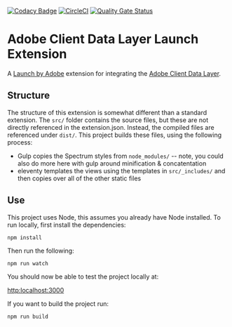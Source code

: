 [![Codacy Badge](https://api.codacy.com/project/badge/Grade/5bfdf9ce35ea4374807910f6cac5d3ef)](https://www.codacy.com/manual/klcodanr/Adobe-Client-Data-Layer-Extension?utm_source=github.com&amp;utm_medium=referral&amp;utm_content=PerficientDigital/Adobe-Client-Data-Layer-Extension&amp;utm_campaign=Badge_Grade)
[![CircleCI](https://circleci.com/gh/PerficientDigital/Adobe-Client-Data-Layer-Extension.svg?style=svg)](https://circleci.com/gh/PerficientDigital/Adobe-Client-Data-Layer-Extension)
[![Quality Gate Status](https://sonarcloud.io/api/project_badges/measure?project=PerficientDigital_Adobe-Client-Data-Layer-Extension&metric=alert_status)](https://sonarcloud.io/dashboard?id=PerficientDigital_Adobe-Client-Data-Layer-Extension)

# Adobe Client Data Layer Launch Extension

A [Launch by Adobe](https://launch.adobe.com/) extension for integrating the [Adobe Client Data Layer](https://github.com/adobe/adobe-client-data-layer).

## Structure

The structure of this extension is somewhat different than a standard extension. The `src/` folder contains the source files, but these are not directly referenced in the extension.json. Instead, the compiled files are referenced under `dist/`. This project builds these files, using the following process:

-  Gulp copies the Spectrum styles from `node_modules/` -- note, you could also do more here with gulp around minification & concatentation
-  eleventy templates the views using the templates in `src/_includes/` and then copies over all of the other static files

## Use

This project uses Node, this assumes you already have Node installed. To run locally, first install the dependencies:

`npm install`

Then run the following:

`npm run watch`

You should now be able to test the project locally at:

[http:localhost:3000](http:localhost:3000)

If you want to build the project run:

`npm run build`
